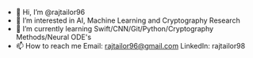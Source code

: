 - 👋 Hi, I’m @rajtailor96
- 👀 I’m interested in AI, Machine Learning and Cryptography Research
- 🌱 I’m currently learning Swift/CNN/Git/Python/Cryptography Methods/Neural ODE's
- 📫 How to reach me
  Email: rajtailor96@gmail.com
  LinkedIn: rajtailor98

